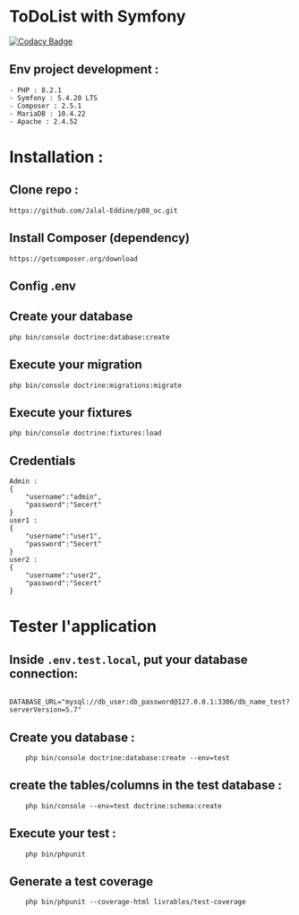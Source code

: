 ToDoList with Symfony
========
[![Codacy Badge](https://app.codacy.com/project/badge/Grade/e7125f64498e403ab3f0e2a5471fc1ed)](https://www.codacy.com/gh/Jalal-Eddine/p08_oc/dashboard?utm_source=github.com&amp;utm_medium=referral&amp;utm_content=Jalal-Eddine/p08_oc&amp;utm_campaign=Badge_Grade)

## Env project development :
```
- PHP : 8.2.1
- Symfony : 5.4.20 LTS
- Composer : 2.5.1
- MariaDB : 10.4.22
- Apache : 2.4.52
```

# Installation :
## Clone repo :
```
https://github.com/Jalal-Eddine/p08_oc.git
```
## Install Composer (dependency)
```
https://getcomposer.org/download
```
## Config .env

## Create your database
```
php bin/console doctrine:database:create
```
## Execute your migration
```
php bin/console doctrine:migrations:migrate
```
## Execute your fixtures
```
php bin/console doctrine:fixtures:load
```

## Credentials
```
Admin : 
{
    "username":"admin", 
    "password":"Secert"
}
user1 : 
{
    "username":"user1", 
    "password":"Secert"
}
user2 : 
{
    "username":"user2", 
    "password":"Secert"
}
```
# Tester l'application


## Inside `.env.test.local`, put your database connection:
```
    DATABASE_URL="mysql://db_user:db_password@127.0.0.1:3306/db_name_test?serverVersion=5.7"
```

## Create you database :
```
    php bin/console doctrine:database:create --env=test
```

## create the tables/columns in the test database :
```
    php bin/console --env=test doctrine:schema:create
```

## Execute your test : 
```
    php bin/phpunit
```

## Generate a test coverage 
```
    php bin/phpunit --coverage-html livrables/test-coverage
```